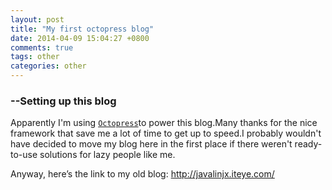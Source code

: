 ```yaml
---
layout: post
title: "My first octopress blog"
date: 2014-04-09 15:04:27 +0800
comments: true
tags: other
categories: other
---
```

### --Setting up this blog

Apparently I'm using [`Octopress`](http://octopress.org/)to power this blog.Many thanks for the nice framework that save me a lot of time to get up to speed.I probably wouldn't have decided to move my blog here in the first place if there weren't ready-to-use solutions for lazy people like me.

Anyway, here’s the link to my old blog: http://javalinjx.iteye.com/



